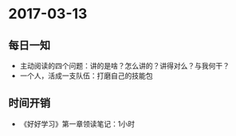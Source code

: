 # 2017-03-13

## 每日一知
- 主动阅读的四个问题：讲的是啥？怎么讲的？讲得对么？与我何干？
- 一个人，活成一支队伍：打磨自己的技能包

## 时间开销
- 《好好学习》第一章领读笔记：1小时
